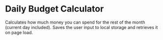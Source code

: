 # Daily Budget Calculator

Calculates how much money you can spend for the rest of the month (current day included).
Saves the user input to local storage and retrieves it on page load.

